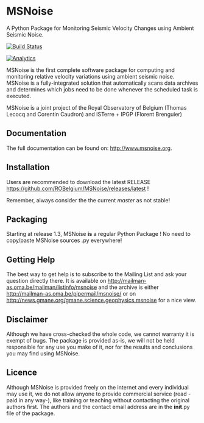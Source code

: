MSNoise
=======

A Python Package for Monitoring Seismic Velocity Changes using Ambient Seismic Noise.


[![Build Status](https://travis-ci.org/ROBelgium/MSNoise.png)](https://travis-ci.org/ROBelgium/MSNoise)

[![Analytics](https://ga-beacon.appspot.com/UA-55331253-1/MSNoise/readme)](https://github.com/ROBelgium/MSNoise)

MSNoise is the first complete software package for computing and monitoring relative velocity variations using ambient seismic noise. 
MSNoise is a fully-integrated solution that automatically scans data archives and determines which jobs need to be done whenever the scheduled task is executed. 

MSNoise is a joint project of the Royal Observatory of Belgium (Thomas Lecocq and Corentin Caudron) and ISTerre + IPGP (Florent Brenguier)

Documentation
-------------
The full documentation can be found on: http://www.msnoise.org.


Installation
------------

Users are recommended to download the latest RELEASE https://github.com/ROBelgium/MSNoise/releases/latest !

Remember, always consider the the current *master* as not stable!


Packaging
---------
Starting at release 1.3, MSNoise **is** a regular Python Package ! No need to copy/paste MSNoise sources .py everywhere!


Getting Help
------------
The best way to get help is to subscribe to the Mailing List and ask your question directly there. It is available on 
http://mailman-as.oma.be/mailman/listinfo/msnoise and the archive is either http://mailman-as.oma.be/pipermail/msnoise/ or 
on http://news.gmane.org/gmane.science.geophysics.msnoise for a nice view.


Disclaimer
----------

Although we have cross-checked the whole code, we cannot warranty it is exempt of bugs. The package is provided as-is, we will not be held responsible for any use you make of it, nor for the results and conclusions you may find using MSNoise.

Licence
-------

Although MSNoise is provided freely on the internet and every individual may use it, we do not allow anyone to provide commercial service (read -paid in any way-), like training or teaching without contacting the original authors first. The authors and the contact email address are in the __init__.py file of the package.

